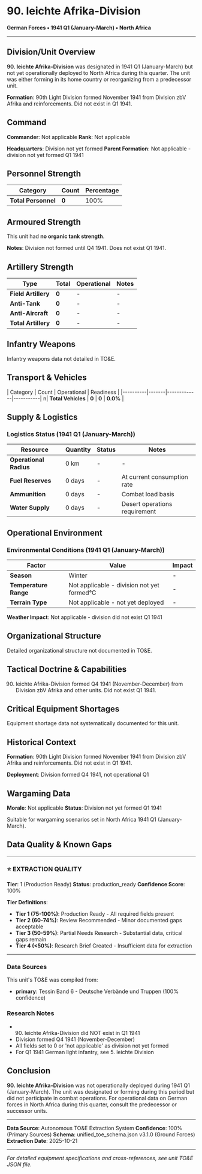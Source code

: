 # 90. leichte Afrika-Division

**German Forces • 1941 Q1 (January-March) • North Africa**

---

## Division/Unit Overview

**90. leichte Afrika-Division** was designated in 1941 Q1 (January-March) but not yet operationally deployed to North Africa during this quarter. The unit was either forming in its home country or reorganizing from a predecessor unit.

**Formation**: 90th Light Division formed November 1941 from Division zbV Afrika and reinforcements. Did not exist in Q1 1941.

## Command

**Commander**: Not applicable
**Rank**: Not applicable

**Headquarters**: Division not yet formed
**Parent Formation**: Not applicable - division not yet formed Q1 1941

## Personnel Strength

| Category | Count | Percentage |
|----------|-------|------------|
| **Total Personnel** | **0** | 100% |

## Armoured Strength

This unit had **no organic tank strength**.

**Notes**: Division not formed until Q4 1941. Does not exist Q1 1941.

## Artillery Strength

| Type | Total | Operational | Notes |
|------|-------|-------------|-------|
| **Field Artillery** | **0** | - | - |
| **Anti-Tank** | **0** | - | - |
| **Anti-Aircraft** | **0** | - | - |
| **Total Artillery** | **0** | - | - |

## Infantry Weapons

Infantry weapons data not detailed in TO&E.

## Transport & Vehicles

| Category | Count | Operational | Readiness |
|----------|-------|-------------|-----------| n| **Total Vehicles** | **0** | **0** | **0.0%** |

## Supply & Logistics

### Logistics Status (1941 Q1 (January-March))

| Resource | Quantity | Status | Notes |
|----------|----------|--------|-------|
| **Operational Radius** | 0 km | - | - |
| **Fuel Reserves** | 0 days | - | At current consumption rate |
| **Ammunition** | 0 days | - | Combat load basis |
| **Water Supply** | 0 days | - | Desert operations requirement |

## Operational Environment

### Environmental Conditions (1941 Q1 (January-March))

| Factor | Value | Impact |
|--------|-------|--------|
| **Season** | Winter | - |
| **Temperature Range** | Not applicable - division not yet formed°C | - |
| **Terrain Type** | Not applicable - not yet deployed | - |

**Weather Impact**: Not applicable - division did not exist Q1 1941

## Organizational Structure

Detailed organizational structure not documented in TO&E.

## Tactical Doctrine & Capabilities

90. leichte Afrika-Division formed Q4 1941 (November-December) from Division zbV Afrika and other units. Did not exist Q1 1941.

## Critical Equipment Shortages

Equipment shortage data not systematically documented for this unit.

## Historical Context

**Formation**: 90th Light Division formed November 1941 from Division zbV Afrika and reinforcements. Did not exist in Q1 1941.

**Deployment**: Division formed Q4 1941, not operational Q1

## Wargaming Data

**Morale**: Not applicable
**Status**: Division not yet formed Q1 1941

Suitable for wargaming scenarios set in North Africa 1941 Q1 (January-March).

## Data Quality & Known Gaps

---

### ⭐ EXTRACTION QUALITY

**Tier**: 1 (Production Ready)
**Status**: production_ready
**Confidence Score**: 100% 

**Tier Definitions**:
- **Tier 1 (75-100%)**: Production Ready - All required fields present
- **Tier 2 (60-74%)**: Review Recommended - Minor documented gaps acceptable
- **Tier 3 (50-59%)**: Partial Needs Research - Substantial data, critical gaps remain
- **Tier 4 (<50%)**: Research Brief Created - Insufficient data for extraction

---

### Data Sources

This unit's TO&E was compiled from:
- **primary**: Tessin Band 6 - Deutsche Verbände und Truppen (100% confidence)

### Research Notes

- 90. leichte Afrika-Division did NOT exist in Q1 1941
- Division formed Q4 1941 (November-December)
- All fields set to 0 or 'not applicable' as division not yet formed
- For Q1 1941 German light infantry, see 5. leichte Division

## Conclusion

**90. leichte Afrika-Division** was not operationally deployed during 1941 Q1 (January-March). The unit was designated or forming during this period but did not participate in combat operations. For operational data on German forces in North Africa during this quarter, consult the predecessor or successor units.

---

**Data Source**: Autonomous TO&E Extraction System
**Confidence**: 100% (Primary Sources)
**Schema**: unified_toe_schema.json v3.1.0 (Ground Forces)
**Extraction Date**: 2025-10-21

---

*For detailed equipment specifications and cross-references, see unit TO&E JSON file.*
